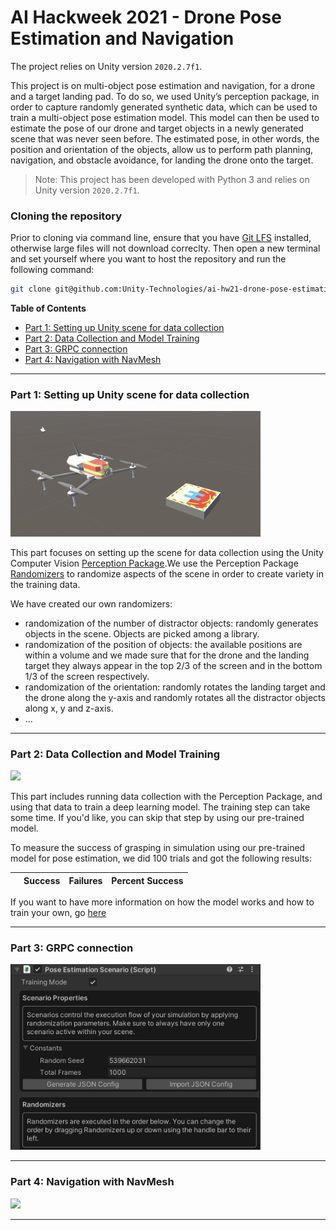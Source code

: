 # AI Hackweek 2021 - Drone Pose Estimation and Navigation

The project relies on Unity version `2020.2.7f1`.


This project is on multi-object pose estimation and navigation, for a drone and a target landing pad. To do so, we used Unity’s perception package, in order to capture randomly generated synthetic data, which can be used to train a multi-object pose estimation model. This model can then be used to estimate the pose of our drone and target objects in a newly generated scene that was never seen before. The estimated pose, in other words, the position and orientation of the objects, allow us to perform path planning, navigation, and obstacle avoidance, for landing the drone onto the target.


> Note: This project has been developed with Python 3 and relies on Unity version `2020.2.7f1`.

### Cloning the repository
Prior to cloning via command line, ensure that you have [Git LFS](https://docs.github.com/en/github/managing-large-files/installing-git-large-file-storage) installed, otherwise large files will not download correclty. Then open a new terminal and set yourself where you want to host the repository and run the following command: 
```bash
git clone git@github.com:Unity-Technologies/ai-hw21-drone-pose-estimation-navigation.git
```


**Table of Contents**
- [Part 1: Setting up Unity scene for data collection](#link-part-1)
- [Part 2: Data Collection and Model Training](#link-part-2)
- [Part 3: GRPC connection](#link-part-3)
- [Part 4: Navigation with NavMesh](#link-part-4)
  
---

### <a name="link-part-1">Part 1: Setting up Unity scene for data collection</a>

<img src="Documentation/Images/0_scene.png" width=400 />
 
 This part focuses on setting up the scene for data collection using the Unity Computer Vision [Perception Package](https://github.com/Unity-Technologies/com.unity.perception).We use the Perception Package [Randomizers](https://github.com/Unity-Technologies/com.unity.perception/blob/master/com.unity.perception/Documentation~/Randomization/Index.md) to randomize aspects of the scene in order to create variety in the training data. 

We have created our own randomizers: 
- randomization of the number of distractor objects: randomly generates objects in the scene. Objects are picked among a library. 
- randomization of the position of objects: the available positions are within a volume and we made sure that for the drone and the landing target they always appear in the top 2/3 of the screen and in the bottom 1/3 of the screen respectively. 
- randomization of the orientation: randomly rotates the landing target and the drone along the y-axis and randomly rotates all the distractor objects along x, y and z-axis. 
- ...



---

### <a name="link-part-2">Part 2: Data Collection and Model Training</a> 

<img src="Documentation/Images/0_data_collection_environment.png" width=400/>


This part includes running data collection with the Perception Package, and using that data to train a deep learning model. The training step can take some time. If you'd like, you can skip that step by using our pre-trained model.

To measure the success of grasping in simulation using our pre-trained model for pose estimation, we did 100 trials and got the following results:

|                  | Success | Failures | Percent Success |
|:----------------:|:-------:|:--------:|:---------------:|

If you want to have more information on how the model works and how to train your own, go [here](Model/README.md)

---
### <a name="link-part-3">Part 3: GRPC connection</a> 

<img src="Documentation/Images/0_grpc.png" width=400/>



---

### <a name="link-part-4">Part 4: Navigation with NavMesh</a> 

<img src="Documentation/Gifs/0_demo.gif" width=400/>


---
